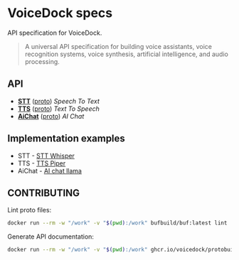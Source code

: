 # VoiceDock specs
API specification for VoiceDock.

> A universal API specification for building voice assistants, voice recognition systems, voice synthesis,
> artificial intelligence, and audio processing.

## API
 * [**STT**](docs%2Fvoicedock%2Fcore%2Fstt%2Fv1%2FREADME.md) ([proto](proto%2Fvoicedock%2Fcore%2Fstt%2Fv1)) _Speech To Text_
 * [**TTS**](docs%2Fvoicedock%2Fcore%2Ftts%2Fv1%2FREADME.md) ([proto](docs%2Fvoicedock%2Fcore%2Ftts%2Fv1)) _Text To Speech_
 * [**AiChat**](docs%2Fvoicedock%2Fcore%2Faichat%2Fv1%2FREADME.md) ([proto](docs%2Fvoicedock%2Fcore%2Faichat%2Fv1)) _AI Chat_

## Implementation examples
 * STT - [STT Whisper](https://github.com/voicedock/sttwhisper)
 * TTS - [TTS Piper](https://github.com/voicedock/ttspiper)
 * AiChat - [AI chat llama](https://github.com/voicedock/aichatllama)

## CONTRIBUTING
Lint proto files:
```bash
docker run --rm -w "/work" -v "$(pwd):/work" bufbuild/buf:latest lint ./proto
```
Generate API documentation:
```bash
docker run --rm -w "/work" -v "$(pwd):/work" ghcr.io/voicedock/protobuilder:1.0.0 generate ./proto --template ./proto/buf.gen.yaml
```